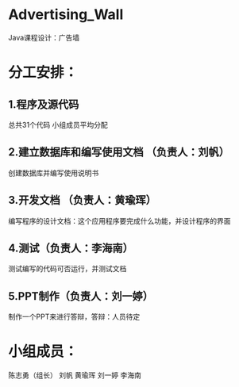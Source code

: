# Advertising_Wall

Java课程设计：广告墙
# 分工安排：

##  1.程序及源代码
总共31个代码  小组成员平均分配
##  2.建立数据库和编写使用文档 （负责人：刘帆）
创建数据库并编写使用说明书
##  3.开发文档 （负责人：黄瑜珲）
编写程序的设计文档：这个应用程序要完成什么功能，并设计程序的界面
##  4.测试（负责人：李海南）
测试编写的代码可否运行，并测试文档
##  5.PPT制作（负责人：刘一婷）
制作一个PPT来进行答辩，答辩：人员待定

# 小组成员：
陈志勇（组长） 刘帆  黄瑜珲  刘一婷  李海南

